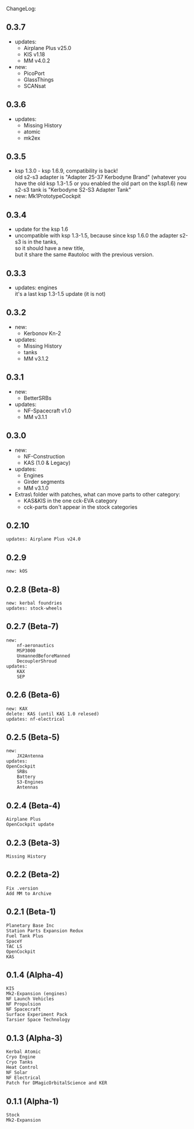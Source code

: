 ChangeLog:

## 0.3.7
 * updates:
    * Airplane Plus v25.0
    * KIS v1.18
    * MM v4.0.2
 * new:
    * PicoPort
    * GlassThings
    * SCANsat

## 0.3.6
 * updates:
    * Missing History
    * atomic
    * mk2ex
	
## 0.3.5
 * ksp 1.3.0 - ksp 1.6.9, compatibility is back!  
   old s2-s3 adapter is "Adapter 25-37 Kerbodyne Brand" (whatever you have the old ksp 1.3-1.5 or you enabled the old part on the ksp1.6)
   new s2-s3 tank is "Kerbodyne S2-S3 Adapter Tank"     
 * new: Mk1PrototypeCockpit

## 0.3.4
 * update for the ksp 1.6
 * uncompatible with ksp 1.3-1.5, because since ksp 1.6.0 the adapter s2-s3 is in the tanks,  
   so it should have a new title,  
   but it share the same #autoloc with the previous version. 

## 0.3.3
 * updates: engines  
   it's a last ksp 1.3-1.5 update (it is not)
    
## 0.3.2
 * new: 
    * Kerbonov Kn-2
 * updates: 
    * Missing History
    * tanks
    * MM v3.1.2

## 0.3.1
 * new: 
    * BetterSRBs
 * updates: 
    * NF-Spacecraft v1.0
    * MM v3.1.1


## 0.3.0
 * new: 
    * NF-Construction
    * KAS (1.0 & Legacy)
 * updates: 
    * Engines
    * Girder segments
    * MM v3.1.0
 * Extras\ folder with patches, what can move parts to other category:
    * KAS&KIS in the one cck-EVA category
    * cck-parts don't appear in the stock categories
    
## 0.2.10
    updates: Airplane Plus v24.0

## 0.2.9
    new: kOS

## 0.2.8 (Beta-8)
    new: kerbal foundries
    updates: stock-wheels

## 0.2.7 (Beta-7)
    new: 
        nf-aeronautics 
        MSP3000
        UnmannedBeforeManned 
        DecouplerShroud
    updates: 
        KAX 
        SEP
    
## 0.2.6 (Beta-6)
    new: KAX
    delete: KAS (until KAS 1.0 relesed)
    updates: nf-electrical

## 0.2.5 (Beta-5)
    new: 
        JX2Antenna
    updates:
	OpenCockpit 
        SRBs
        Battery
        S3-Engines
        Antennas
        
## 0.2.4 (Beta-4)
    Airplane Plus
    OpenCockpit update

## 0.2.3 (Beta-3)
    Missing History

## 0.2.2 (Beta-2)
    Fix .version
    Add MM to Archive

## 0.2.1 (Beta-1)
    Planetary Base Inc
    Station Parts Expansion Redux
    Fuel Tank Plus
    SpaceY
    TAC LS
    OpenCockpit
    KAS

## 0.1.4 (Alpha-4)
    KIS 
    Mk2-Expansion (engines) 
    NF Launch Vehicles 
    NF Propulsion 
    NF Spacecraft 
    Surface Experiment Pack 
    Tarsier Space Technology

## 0.1.3 (Alpha-3)
    Kerbal Atomic
    Cryo Engine
    Cryo Tanks
    Heat Control
    NF Solar
    NF Electrical
    Patch for DMagicOrbitalScience and KER

## 0.1.1 (Alpha-1)
    Stock
    Mk2-Expansion